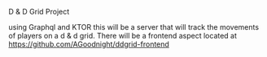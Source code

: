 D & D Grid Project

using Graphql and KTOR this will be a server that will track the movements of players on a d & d grid. There will be a frontend aspect located at https://github.com/AGoodnight/ddgrid-frontend
